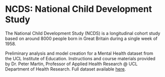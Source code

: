 # NCDS: National Child Development Study

The National Child Development Study (NCDS) is a longitudinal cohort study based on around 8000 people born in Great Britain during a single week of 1958.

Preliminary analysis and model creation for a Mental Health dataset from the UCL Institute of Education. Instructions and course materials provided by Dr. Peter Martin, Professor of Applied Health Research @ UCL Department of Health Research. Full dataset available [here](https://discover.ukdataservice.ac.uk/series/?sn=2000032).
